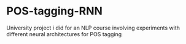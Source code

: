 # POS-tagging-RNN
University project i did for an NLP course involving experiments with different neural architectures for POS tagging
